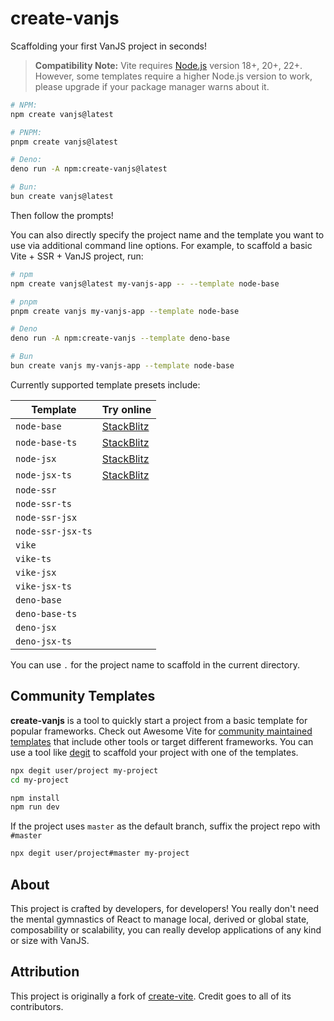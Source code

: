 # create-vanjs

Scaffolding your first VanJS project in seconds!

> **Compatibility Note:** Vite requires [Node.js](https://nodejs.org/en/)
> version 18+, 20+, 22+. However, some templates require a higher Node.js
> version to work, please upgrade if your package manager warns about it.

```bash
# NPM:
npm create vanjs@latest
```

```bash
# PNPM:
pnpm create vanjs@latest
```

```bash
# Deno:
deno run -A npm:create-vanjs@latest
```

```bash
# Bun:
bun create vanjs@latest
```

Then follow the prompts!

You can also directly specify the project name and the template you want to use
via additional command line options. For example, to scaffold a basic Vite +
SSR + VanJS project, run:

```bash
# npm
npm create vanjs@latest my-vanjs-app -- --template node-base
```

```bash
# pnpm
pnpm create vanjs my-vanjs-app --template node-base
```

```bash
# Deno
deno run -A npm:create-vanjs --template deno-base
```

```bash
# Bun
bun create vanjs my-vanjs-app --template node-base
```

Currently supported template presets include:

| Template          | Try online                                                                                             |
| ----------------- | ------------------------------------------------------------------------------------------------------ |
| `node-base`       | [StackBlitz](https://stackblitz.com/fork/github/thednp/create-vanjs/tree/master/template-node-base)    |
| `node-base-ts`    | [StackBlitz](https://stackblitz.com/fork/github/thednp/create-vanjs/tree/master/template-node-base-ts) |
| `node-jsx`        | [StackBlitz](https://stackblitz.com/fork/github/thednp/create-vanjs/tree/master/template-node-jsx)     |
| `node-jsx-ts`     | [StackBlitz](https://stackblitz.com/fork/github/thednp/create-vanjs/tree/master/template-node-jsx-ts)  |
| `node-ssr`        |                                                                                                        |
| `node-ssr-ts`     |                                                                                                        |
| `node-ssr-jsx`    |                                                                                                        |
| `node-ssr-jsx-ts` |                                                                                                        |
| `vike`            |                                                                                                        |
| `vike-ts`         |                                                                                                        |
| `vike-jsx`        |                                                                                                        |
| `vike-jsx-ts`     |                                                                                                        |
| `deno-base`       |                                                                                                        |
| `deno-base-ts`    |                                                                                                        |
| `deno-jsx`        |                                                                                                        |
| `deno-jsx-ts`     |                                                                                                        |

You can use `.` for the project name to scaffold in the current directory.

## Community Templates

**create-vanjs** is a tool to quickly start a project from a basic template for
popular frameworks. Check out Awesome Vite for
[community maintained templates](https://github.com/vitejs/awesome-vite#templates)
that include other tools or target different frameworks. You can use a tool like
[degit](https://github.com/Rich-Harris/degit) to scaffold your project with one
of the templates.

```bash
npx degit user/project my-project
cd my-project

npm install
npm run dev
```

If the project uses `master` as the default branch, suffix the project repo with
`#master`

```bash
npx degit user/project#master my-project
```

## About

This project is crafted by developers, for developers! You really don't need the
mental gymnastics of React to manage local, derived or global state,
composability or scalability, you can really develop applications of any kind or
size with VanJS.

## Attribution

This project is originally a fork of
[create-vite](https://github.com/vitejs/vite/tree/main/packages/create-vite).
Credit goes to all of its contributors.
